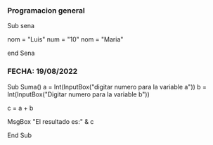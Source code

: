
### Programacion general 

Sub sena

nom = "Luis"
num = "10"
nom = "Maria"

end Sena

### FECHA: 19/08/2022

Sub Suma()
 a = Int(InputBox("digitar numero para la variable a"))
 b = Int(InputBox("Digitar numero para la variable b"))
 
 c = a + b
 
 MsgBox "El resultado es:" & c


End Sub







